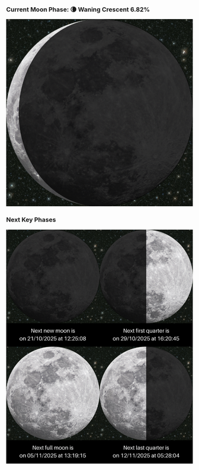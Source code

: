 ### Current Moon Phase: 🌘 Waning Crescent 6.82%
![Moon Phase](moonphase.png)
### Next Key Phases
![Gallery](gallery.png)